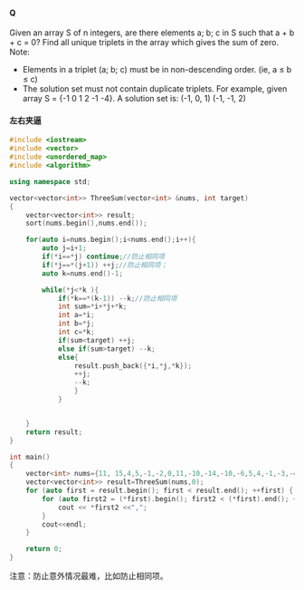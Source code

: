 #### Q

Given an array S of n integers, are there elements a; b; c in S such that a + b + c = 0? Find all unique
triplets in the array which gives the sum of zero.
Note:
- Elements in a triplet (a; b; c) must be in non-descending order. (ie, a ≤ b ≤ c)
-  The solution set must not contain duplicate triplets.
For example, given array S = {-1 0 1 2 -1 -4}.
A solution set is:
(-1, 0, 1)
(-1, -1, 2) 



#### 左右夹逼

```C++
#include <iostream>
#include <vector>
#include <unordered_map>
#include <algorithm>

using namespace std;

vector<vector<int>> ThreeSum(vector<int> &nums, int target)
{
    vector<vector<int>> result;
    sort(nums.begin(),nums.end());

    for(auto i=nums.begin();i<nums.end();i++){
        auto j=i+1;
        if(*i==*j) continue;//防止相同项
        if(*j==*(j+1)) ++j;//防止相同项；
        auto k=nums.end()-1;

        while(*j<*k ){
            if(*k==*(k-1)) --k;//防止相同项
            int sum=*i+*j+*k;
            int a=*i;
            int b=*j;
            int c=*k;
            if(sum<target) ++j;
            else if(sum>target) --k;
            else{
                result.push_back({*i,*j,*k});
                ++j;
                --k;
                }
            }


    }
    return result;
}

int main()
{
    vector<int> nums={11, 15,4,5,-1,-2,0,11,-10,-14,-10,-6,5,4,-1,-3,-4,-5,-6,-10,-14};//example
    vector<vector<int>> result=ThreeSum(nums,0);
    for (auto first = result.begin(); first < result.end(); ++first) {
        for (auto first2 = (*first).begin(); first2 < (*first).end(); ++first2) {
            cout << *first2 <<",";
        }
        cout<<endl;
    }

    return 0;
}

```



注意：防止意外情况最难，比如防止相同项。